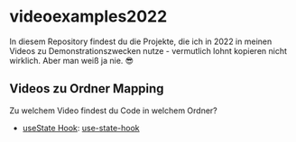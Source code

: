 # videoexamples2022
In diesem Repository findest du die Projekte, die ich in 2022 in meinen Videos zu Demonstrationszwecken nutze - vermutlich lohnt kopieren nicht wirklich. Aber man weiß ja nie. 😎


## Videos zu Ordner Mapping
Zu welchem Video findest du Code in welchem Ordner?

- [useState Hook](https://youtu.be/mSxaCMZEUjk): [use-state-hook](./use-state-hook)

